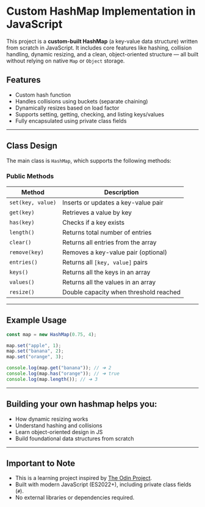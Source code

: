 # Custom HashMap Implementation in JavaScript

This project is a **custom-built HashMap** (a key-value data structure) written from scratch in JavaScript. It includes core features like hashing, collision handling, dynamic resizing, and a clean, object-oriented structure — all built without relying on native `Map` or `Object` storage.

## Features

- Custom hash function
- Handles collisions using buckets (separate chaining)
- Dynamically resizes based on load factor
- Supports setting, getting, checking, and listing keys/values
- Fully encapsulated using private class fields

---

## Class Design

The main class is `HashMap`, which supports the following methods:

### Public Methods

| Method            | Description                            |
| ----------------- | -------------------------------------- |
| `set(key, value)` | Inserts or updates a key-value pair    |
| `get(key)`        | Retrieves a value by key               |
| `has(key)`        | Checks if a key exists                 |
| `length()`        | Returns total number of entries        |
| `clear()`         | Returns all entries from the array     |
| `remove(key)`     | Removes a key-value pair (optional)    |
| `entries()`       | Returns all `[key, value]` pairs       |
| `keys()`          | Returns all the keys in an array       |
| `values()`        | Returns all the values in an array     |
| `resize()`        | Double capacity when threshold reached |

---

## Example Usage

```js
const map = new HashMap(0.75, 4);

map.set("apple", 1);
map.set("banana", 2);
map.set("orange", 3);

console.log(map.get("banana")); // ➜ 2
console.log(map.has("orange")); // ➜ true
console.log(map.length()); // ➜ 3
```

---

## Building your own hashmap helps you:

- How dynamic resizing works
- Understand hashing and collisions
- Learn object-oriented design in JS
- Build foundational data structures from scratch

---

## Important to Note

- This is a learning project inspired by [The Odin Project](https://www.theodinproject.com/).
- Built with modern JavaScript (ES2022+), including private class fields (`#`).
- No external libraries or dependencies required.
